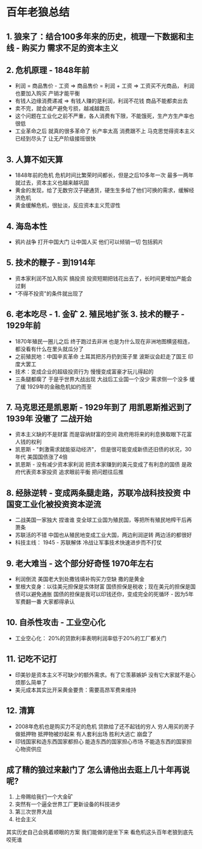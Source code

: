 # 百年老狼总结

## 1. 狼来了：结合100多年来的历史，梳理一下数据和主线 - 购买力 需求不足的资本主义

## 2. 危机原理 - 1848年前
* 利润 = 商品售价 - 工资 => 商品售价 = 利润 + 工资 => 工资买不光商品， 利润也要加入购买 产销才能平衡
* 有钱人边缘消费递减 => 有钱人赚的是利润，利润不花钱 商品不能都卖出去
* 卖不完，就会减产避免亏损，越减越裁员
* 这个问题在工业化之前不严重，各人消费有下限，不能饿死，生产方生产率也很低
* 工业革命之后 就真的很多革命了 长产率太高 消费跟不上 马克思觉得资本主义已经到尽头了 让无产阶级接班很快

## 3. 人算不如天算
* 1848年前的危机 危机时间比繁荣时间都长，但是之后10多年一次 最多一两年就过去，资本主义也越来越巩固
* 黄金的发现，给了无数穷汉子硬通货，硬生生多给了他们可换的需求，缓解经济危机
* 黄金缓解危机，很扯淡，反应资本主义荒谬性

## 4. 海岛本性
* 鸦片战争 打开中国大门 让中国人买 他们可以倾销一切 包括鸦片

## 5. 技术的鞭子 - 到1914年
* 资本家利润不加入购买 搞投资 投资短期把钱花出去了，长时间更增加产能会过剩
* "不得不投资"的条件就出现了

## 6. 老本吃尽 - 1. 金矿 2. 殖民地扩张 3. 技术的鞭子 - 1929年前
* 1870年殖民一圈儿之后 终于跑过去非洲 也是为什么现在非洲地图横竖相连，都没看有什么在里头就瓜分了
* 之前殖民地：中国辛亥革命 土耳其把苏丹扔到笼子里 波斯议会赶走了国王 印度大罢工
* 技术：变成企业的超级投资行为 慢慢变成富豪才玩儿得起的
* 三条腿都瘸了 于是乎世界大战出现 大战后工业国一个没少 需求侧一个没多 缓了缓 1929年的金融危机如约而至

## 7. 马克思还是凯恩斯 - 1929年到了 用凯恩斯推迟到了1939年 没辙了 二战开始
* 资本主义缺的不是财富 而是容纳财富的空间 政府用将来的利息换取眼下花富人钱的权利
* 凯恩斯 - "刺激需求就能驱动经济"， 但是很可能变成新债还旧债的状况，30年代 美国国债涨了4倍
* 凯恩斯 - 没有减少资本家利润 把资本家赚到的美元变成了有利息的国债 是政府代表资本家投资 追求眼前平衡 把问题往后推

## 8. 经脉逆转 - 变成两条腿走路，苏联冷战科技投资 中国变工业化被投资资本逆流
* 二战美国一家独大 捏谁谁 变全球工业国为殖民国，等把所有殖民地榨干后再萧条
* 苏联活的不错 中国也从殖民地变成工业大国，两边利润逆转 两边活的都很好
* 科技主线： 1945 - 苏联解体 冷战让军事技术快速进步而不打仗

## 9. 老大难当 - 这个部分好奇怪 1970年左右
* 利润倒流 美国老大到处撒钱填补购买力空缺 撒的是黄金
* 里根大变身：以往美元担保是实体财富 国债担保是税收；现在美元的担保是国债可以避免通胀 国债的担保是我可以印钱还你，变成完全的死循环 - 因为5年军费翻一番 大家都得承认

## 10. 自杀性攻击 - 工业空心化
* 工业空心化： 20%的贷款利率表明利润率低于20%的工厂都关门

## 11. 记吃不记打
* 印美钞是资本主义不可缺少的额外需求。有了它羡慕嫉妒 没有它大家就不是心烦那么简单了
* 美元成本其实比开采黄金要贵：需要高昂军费来维持

## 12. 清算
* 2008年危机也是购买力不足的危机 贷款给了还不起钱的穷人 穷人用买的房子做抵押物 抵押物被炒起来 有人套利出场 胜利大逃亡 崩盘了 
* 印钱国家和造东西国家都担心 能造东西的国家担心市场 不能造东西的国家担心物资供应

## 成了精的狼过来敲门了 怎么请他出去逛上几十年再说呢?
1. 上帝赐给我们一个大金矿
2. 突然有一个逼全世界工厂更新设备的科技进步
3. 第三次世界大战
4. 社会主义

其实历史自己会挑着顺眼的方案 我们能做的是坐下来 看危机这头百年老狼到底先咬死谁

